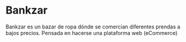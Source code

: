 # Bankzar
Bankzar es un bazar de ropa dónde se comercian diferentes prendas a bajos precios. Pensada en hacerse una plataforma web (eCommerce)
